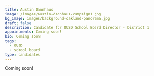 ```yaml
---
title: Austin Dannhaus
image: /images/austin-dannhaus-campaign1.jpg
bg_image: images/background-oakland-panorama.jpg
draft: false
description: Candidate for OUSD School Board Director - District 1
appointments: Coming soon!
bio: Coming soon!
tags:
  - OUSD
  - school board
type: candidates
---
```

Coming soon!